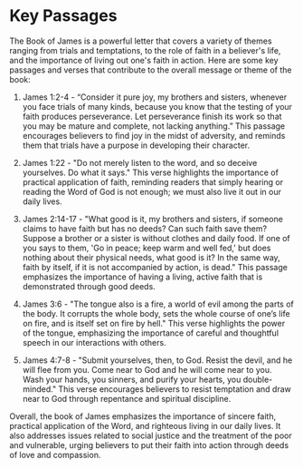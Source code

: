 # Key Passages

The Book of James is a powerful letter that covers a variety of themes ranging from trials and temptations, to the role of faith in a believer's life, and the importance of living out one's faith in action. Here are some key passages and verses that contribute to the overall message or theme of the book:

1. James 1:2-4 - “Consider it pure joy, my brothers and sisters, whenever you face trials of many kinds, because you know that the testing of your faith produces perseverance. Let perseverance finish its work so that you may be mature and complete, not lacking anything.” This passage encourages believers to find joy in the midst of adversity, and reminds them that trials have a purpose in developing their character.

2. James 1:22 - "Do not merely listen to the word, and so deceive yourselves. Do what it says." This verse highlights the importance of practical application of faith, reminding readers that simply hearing or reading the Word of God is not enough; we must also live it out in our daily lives.

3. James 2:14-17 - "What good is it, my brothers and sisters, if someone claims to have faith but has no deeds? Can such faith save them? Suppose a brother or a sister is without clothes and daily food. If one of you says to them, 'Go in peace; keep warm and well fed,' but does nothing about their physical needs, what good is it? In the same way, faith by itself, if it is not accompanied by action, is dead." This passage emphasizes the importance of having a living, active faith that is demonstrated through good deeds.

4. James 3:6 - "The tongue also is a fire, a world of evil among the parts of the body. It corrupts the whole body, sets the whole course of one’s life on fire, and is itself set on fire by hell." This verse highlights the power of the tongue, emphasizing the importance of careful and thoughtful speech in our interactions with others.

5. James 4:7-8 - "Submit yourselves, then, to God. Resist the devil, and he will flee from you. Come near to God and he will come near to you. Wash your hands, you sinners, and purify your hearts, you double-minded." This verse encourages believers to resist temptation and draw near to God through repentance and spiritual discipline.

Overall, the book of James emphasizes the importance of sincere faith, practical application of the Word, and righteous living in our daily lives. It also addresses issues related to social justice and the treatment of the poor and vulnerable, urging believers to put their faith into action through deeds of love and compassion.